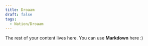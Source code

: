 ```yaml
---
title: Droaam
draft: false
tags:
  - Nation/Droaam
---
```

 
The rest of your content lives here. You can use **Markdown** here :)
